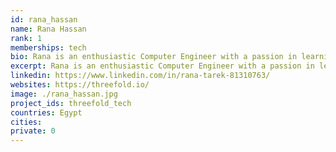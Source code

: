 ```yaml
---
id: rana_hassan
name: Rana Hassan
rank: 1
memberships: tech
bio: Rana is an enthusiastic Computer Engineer with a passion in learning and development. She enjoys a good cup of coffee and exploring new technologies. Threefold's innovattion bring great technology and new ideas to the world. Being a part of that is definetly a lifechanging experience.
excerpt: Rana is an enthusiastic Computer Engineer with a passion in learning and development.
linkedin: https://www.linkedin.com/in/rana-tarek-81310763/
websites: https://threefold.io/
image: ./rana_hassan.jpg
project_ids: threefold_tech
countries: Egypt
cities: 
private: 0
---
```

